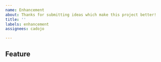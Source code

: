 ```yaml
---
name: Enhancement
about: Thanks for submitting ideas which make this project better!
title: ''
labels: enhancement
assignees: cadojo

---
```


## Feature 

